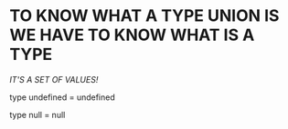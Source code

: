 # TO KNOW WHAT A TYPE UNION IS WE HAVE TO KNOW WHAT IS A TYPE

*IT'S A SET OF VALUES!*

type undefined = undefined

type null = null
